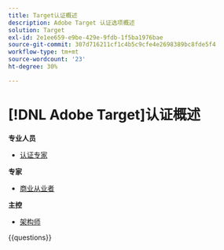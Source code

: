 ```yaml
---
title: Target认证概述
description: Adobe Target 认证选项概述
solution: Target
exl-id: 2e1ee659-e9be-429e-9fdb-1f5ba1976bae
source-git-commit: 307d716211cf1c4b5c9cfe4e2698389bc8fde5f4
workflow-type: tm+mt
source-wordcount: '23'
ht-degree: 30%

---
```


# [!DNL Adobe Target]认证概述

**专业人员**

* [认证专家](https://certification.adobe.com/certification/target-business-practitioner-professional) <!--AD0-E408-->

**专家**

* [商业从业者](https://certification.adobe.com/certification/target-business-practitioner-expert) <!--AD0-E406-->

**主控**

* [架构师](https://certification.adobe.com/certification/target-architect-master) <!--AD0-E409-->

{{questions}}


